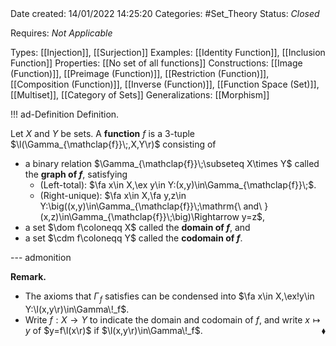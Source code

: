 <br />
<br />

Date created: 14/01/2022 14:25:20
Categories: #Set_Theory 
Status: _Closed_ 

Requires: _Not Applicable_

Types: [[Injection]], [[Surjection]]
Examples: [[Identity Function]], [[Inclusion Function]]
Properties: [[No set of all functions]]
Constructions: [[Image (Function)]], [[Preimage (Function)]], [[Restriction (Function)]], [[Composition (Function)]], [[Inverse (Function)]], [[Function Space (Set)]], [[Multiset]], [[Category of Sets]]
Generalizations: [[Morphism]]

!!! ad-Definition Definition.

Let $X$ and $Y$ be sets. A __function__ $f$ is a 3-tuple $\l(\Gamma_{\mathclap{f}}\;,X,Y\r)$ consisting of
* a binary relation $\Gamma_{\mathclap{f}}\;\subseteq X\times Y$ called the __graph of $f$__, satisfying
    * (Left-total): $\fa x\in X,\ex y\in Y:(x,y)\in\Gamma_{\mathclap{f}}\;$.
    * (Right-unique): $\fa x\in X,\fa y,z\in Y:\big((x,y)\in\Gamma_{\mathclap{f}}\;\mathrm{\ and\ }(x,z)\in\Gamma_{\mathclap{f}}\;\big)\Rightarrow y=z$,
* a set $\dom f\coloneqq X$ called the __domain of $f$__, and
* a set $\cdm f\coloneqq Y$ called the __codomain of $f$__.

--- admonition

**Remark.**
* The axioms that $\Gamma\!_f$ satisfies can be condensed into $\fa x\in X,\ex!y\in Y:\l(x,y\r)\in\Gamma\!_f$.
* Write $f:X\to Y$ to indicate the domain and codomain of $f$, and write $x\mapsto y$ of $y=f\l(x\r)$ if $\l(x,y\r)\in\Gamma\!_f$.<span style="float:right;">$\blacklozenge$</span>
